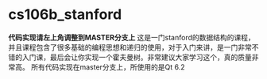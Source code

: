 # cs106b_stanford
**代码实现请左上角调整到MASTER分支上**
这是一门stanford的数据结构的课程，并且课程包含了很多基础的编程思想和递归的使用，对于入门来讲，是一门非常不错的入门课，最后会让你实现一个霍夫曼树。非常建议大家学习这个，真的质量非常高。
所有代码实现在master分支上，所使用的是Qt 6.2
